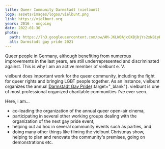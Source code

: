 ```yaml
---
title: Queer Community Darmstadt (vielbunt)
logo: assets/images/logos/vielbunt.png
link: https://vielbunt.org
years: 2016 - ongoing
date: 2022-01-30
photo:
  path: https://lh3.googleusercontent.com/pw/AM-JKLW0AjcOXBjbjYs2xNBiyHJtqPlgWd6oRHpmm5Ot8Xxhtvj7kdUExVJ5I36_JOVCfHnBYsTZ_Uh3nexecq723T6S9w3vAtZr8_XLzMX2Co0HJ4m4XFgspXCCDlxOx4pD8ej08X7bmmMruRWgqqbJkT01Fw=w1800
  alt: Darmstadt gay pride 2021
---
```


Queer people in Germany, although benefiting from numerous
improvements in the last years, are still underrepresented
and discriminated against.
This is why I am an active member of vielbunt e. V.

vielbunt does important work for the queer community,
including the fight for queer rights and bringing LGBT
people together. As an instance, vielbunt organizes the
annual [Darmstadt Gay Pride](https://www.csd-darmstadt.de/2021/08/csd-2022-am-20-august/){:target="_blank"}.
vielbunt is one of most professional
organized charitable communities I've ever seen.

Here, I am...
* co-leading the organization of the annual queer
  open-air cinema,
* participating in several other working groups dealing
  with the organization of the next gay pride event,
* helping out ad hoc in several community events such as
  parties, and
* doing many other things like filming the vielbunt Christmas
  show, helping to plan and renovate the community's premises,
  going on demonstrations etc.
